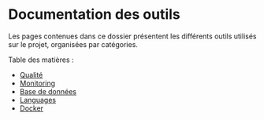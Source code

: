 # Documentation des outils

Les pages contenues dans ce dossier présentent les différents outils utilisés sur le projet, organisées par catégories.

Table des matières :

- [Qualité](./quality.md)
- [Monitoring](./monitoring.md)
- [Base de données](./db.md)
- [Languages](./languages.md)
- [Docker](./docker.md)

